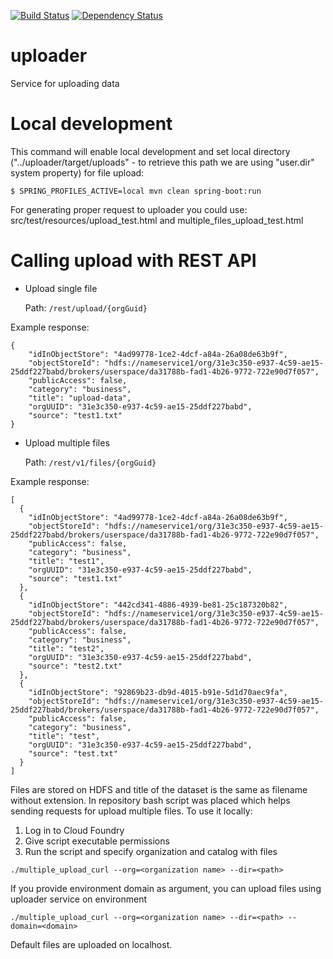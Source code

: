 [![Build Status](https://travis-ci.org/trustedanalytics/uploader.svg?branch=master)](https://travis-ci.org/trustedanalytics/uploader)
[![Dependency Status](https://www.versioneye.com/user/projects/5729c2a7a0ca35005083fc0f/badge.svg?style=flat)](https://www.versioneye.com/user/projects/5729c2a7a0ca35005083fc0f)

# uploader
Service for uploading data

# Local development

This command will enable local development and set local directory ("../uploader/target/uploads" - to retrieve this path we are using "user.dir" system property) for file upload:

    $ SPRING_PROFILES_ACTIVE=local mvn clean spring-boot:run

For generating proper request to uploader you could use: src/test/resources/upload_test.html and multiple_files_upload_test.html

# Calling upload with REST API

* Upload single file

  Path: `/rest/upload/{orgGuid}`

Example response:
```
{
    "idInObjectStore": "4ad99778-1ce2-4dcf-a84a-26a08de63b9f",
    "objectStoreId": "hdfs://nameservice1/org/31e3c350-e937-4c59-ae15-25ddf227babd/brokers/userspace/da31788b-fad1-4b26-9772-722e90d7f057",
    "publicAccess": false,
    "category": "business",
    "title": "upload-data",
    "orgUUID": "31e3c350-e937-4c59-ae15-25ddf227babd",
    "source": "test1.txt"
}
```
* Upload multiple files

  Path: `/rest/v1/files/{orgGuid}`

Example response:
```
[
  {
    "idInObjectStore": "4ad99778-1ce2-4dcf-a84a-26a08de63b9f",
    "objectStoreId": "hdfs://nameservice1/org/31e3c350-e937-4c59-ae15-25ddf227babd/brokers/userspace/da31788b-fad1-4b26-9772-722e90d7f057",
    "publicAccess": false,
    "category": "business",
    "title": "test1",
    "orgUUID": "31e3c350-e937-4c59-ae15-25ddf227babd",
    "source": "test1.txt"
  },
  {
    "idInObjectStore": "442cd341-4886-4939-be81-25c187320b82",
    "objectStoreId": "hdfs://nameservice1/org/31e3c350-e937-4c59-ae15-25ddf227babd/brokers/userspace/da31788b-fad1-4b26-9772-722e90d7f057",
    "publicAccess": false,
    "category": "business",
    "title": "test2",
    "orgUUID": "31e3c350-e937-4c59-ae15-25ddf227babd",
    "source": "test2.txt"
  },
  {
    "idInObjectStore": "92869b23-db9d-4015-b91e-5d1d70aec9fa",
    "objectStoreId": "hdfs://nameservice1/org/31e3c350-e937-4c59-ae15-25ddf227babd/brokers/userspace/da31788b-fad1-4b26-9772-722e90d7f057",
    "publicAccess": false,
    "category": "business",
    "title": "test",
    "orgUUID": "31e3c350-e937-4c59-ae15-25ddf227babd",
    "source": "test.txt"
  }
]

```
Files are stored on HDFS and title of the dataset is the same as filename without extension.
In repository bash script was placed which helps sending requests for upload multiple files.
To use it locally:
 1. Log in to Cloud Foundry
 2. Give script executable permissions
 3. Run the script and specify organization and catalog with files

```
./multiple_upload_curl --org=<organization name> --dir=<path>
```
If you provide environment domain as argument, you can upload files using uploader service on environment

```
./multiple_upload_curl --org=<organization name> --dir=<path> --domain=<domain>
```
Default files are uploaded on localhost.
